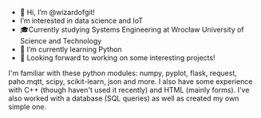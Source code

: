 - 👋 Hi, I’m @wizardofgit!
-  I’m interested in data science and IoT
- 🎓Currently studying Systems Engineering at Wrocław University of Science and Technology
- 🌱 I’m currently learning Python
- 👀 Looking forward to working on some interesting projects! 

I'm familiar with these python modules: numpy, pyplot, flask, request, paho.mqtt, scipy, scikit-learn, json and more.
I also have some experience with C++ (though haven't used it recently) and HTML (mainly forms).
I've also worked with a database (SQL queries) as well as created my own simple one.

<!---
wizardofgit/wizardofgit is a ✨ special ✨ repository because its `README.md` (this file) appears on your GitHub profile.
You can click the Preview link to take a look at your changes.
--->
